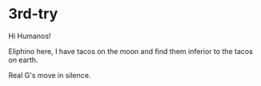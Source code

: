# 3rd-try

Hi Humanos!

Eliphino here, I have tacos on the moon and find them inferior to the tacos on earth.

Real G's move in silence.
